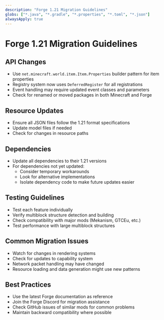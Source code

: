 ```yaml
---
description: "Forge 1.21 Migration Guidelines"
globs: ["*.java", "*.gradle", "*.properties", "*.toml", "*.json"]
alwaysApply: true
---
```


# Forge 1.21 Migration Guidelines

## API Changes
- Use `net.minecraft.world.item.Item.Properties` builder pattern for item properties
- Registry system now uses `DeferredRegister` for all registrations
- Event handling may require updated event classes and parameters
- Check for renamed or moved packages in both Minecraft and Forge

## Resource Updates
- Ensure all JSON files follow the 1.21 format specifications
- Update model files if needed
- Check for changes in resource paths

## Dependencies
- Update all dependencies to their 1.21 versions
- For dependencies not yet updated:
    - Consider temporary workarounds
    - Look for alternative implementations
    - Isolate dependency code to make future updates easier

## Testing Guidelines
- Test each feature individually
- Verify multiblock structure detection and building
- Check compatibility with major mods (Mekanism, GTCEu, etc.)
- Test performance with large multiblock structures

## Common Migration Issues
- Watch for changes in rendering systems
- Check for updates to capability system
- Network packet handling may have changed
- Resource loading and data generation might use new patterns

## Best Practices
- Use the latest Forge documentation as reference
- Join the Forge Discord for migration assistance
- Check GitHub issues of similar mods for common problems
- Maintain backward compatibility where possible